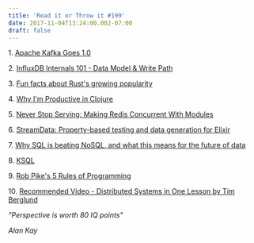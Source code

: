 ```yaml
---
title: 'Read it or Throw it #199'
date: 2017-11-04T13:24:00.002-07:00
draft: false
---
```


1. [Apache Kafka Goes 1.0](https://www.confluent.io/blog/apache-kafka-goes-1-0/)

2. [InfluxDB Internals 101 - Data Model & Write Path](https://www.influxdata.com/blog/influxdb-internals-101-part-one/)

3. [Fun facts about Rust's growing popularity](http://www.jonathanturner.org/2017/10/fun-facts-about-rust-growth.html)

4. [Why I'm Productive in Clojure](http://yogthos.net/posts/2013-08-18-Why-I-m-Productive-in-Clojure.html)

5. [Never Stop Serving: Making Redis Concurrent With Modules](https://redislabs.com/blog/making-redis-concurrent-with-modules/)

6. [StreamData: Property-based testing and data generation for Elixir](http://elixir-lang.github.io/blog/2017/10/31/stream-data-property-based-testing-and-data-generation-for-elixir/)

7. [Why SQL is beating NoSQL, and what this means for the future of data](https://blog.timescale.com/why-sql-beating-nosql-what-this-means-for-future-of-data-time-series-database-348b777b847a)

8. [KSQL](https://www.youtube.com/watch?v=A45uRzJiv7I)

9. [Rob Pike's 5 Rules of Programming](http://users.ece.utexas.edu/~adnan/pike.html)

10. [Recommended Video - Distributed Systems in One Lesson by Tim Berglund](https://www.youtube.com/watch?v=Y6Ev8GIlbxc)

  

_"Perspective is worth 80 IQ points"_

_Alan Kay_